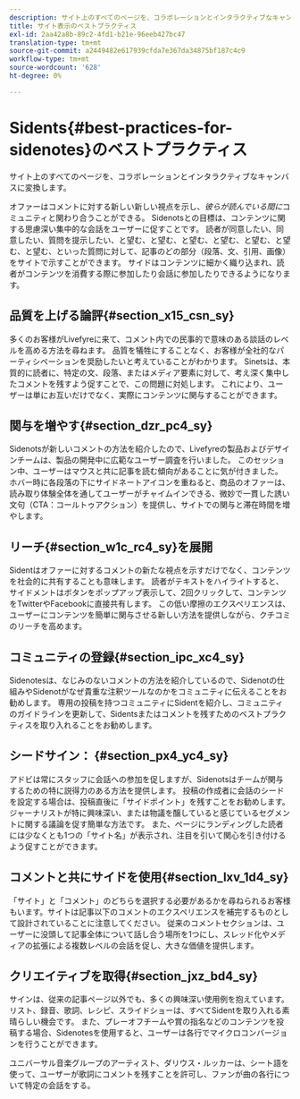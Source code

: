 ```yaml
---
description: サイト上のすべてのページを、コラボレーションとインタラクティブなキャンバスに変換します。
title: サイト表示のベストプラクティス
exl-id: 2aa42a8b-89c2-4fd1-b21e-96eeb427bc47
translation-type: tm+mt
source-git-commit: a2449482e617939cfda7e367da34875bf187c4c9
workflow-type: tm+mt
source-wordcount: '628'
ht-degree: 0%

---
```


# Sidents{#best-practices-for-sidenotes}のベストプラクティス

サイト上のすべてのページを、コラボレーションとインタラクティブなキャンバスに変換します。

オファーはコメントに対する新しい新しい視点を示し、*彼らが読んでいる間に*&#x200B;コミュニティと関わり合うことができる。 Sidenotsとの目標は、コンテンツに関する思慮深い集中的な会話をユーザーに促すことです。 読者が同意したい、同意したい、質問を提示したい、と望む、と望む、と望む、と望む、と望む、と望む、と望む、といった質問に対して、記事のどの部分（段落、文、引用、画像）をサイトで示すことができます。 サイドはコンテンツに細かく織り込まれ、読者がコンテンツを消費する際に参加したり会話に参加したりできるようになります。

## 品質を上げる論評{#section_x15_csn_sy}

多くのお客様がLivefyreに来て、コメント内での民事的で意味のある談話のレベルを高める方法を尋ねます。 品質を犠牲にすることなく、お客様が全社的なパーティシペーションを奨励したいと考えていることがわかります。 Sinetsは、本質的に読者に、特定の文、段落、またはメディア要素に対して、考え深く集中したコメントを残すよう促すことで、この問題に対処します。 これにより、ユーザーは単にお互いだけでなく、実際にコンテンツに関与することができます。

## 関与を増やす{#section_dzr_pc4_sy}

Sidenotsが新しいコメントの方法を紹介したので、Livefyreの製品およびデザインチームは、製品の開発中に広範なユーザー調査を行いました。 このセッション中、ユーザーはマウスと共に記事を読む傾向があることに気が付きました。 ホバー時に各段落の下にサイドネートアイコンを重ねると、商品のオファーは、読み取り体験全体を通してユーザーがチャイムインできる、微妙で一貫した誘い文句（CTA：コールトゥアクション）を提供し、サイトでの関与と滞在時間を増やします。

## リーチ{#section_w1c_rc4_sy}を展開

Sidentはオファーに対するコメントの新たな視点を示すだけでなく、コンテンツを社会的に共有することも意味します。 読者がテキストをハイライトすると、サイドメントはボタンをポップアップ表示して、2回クリックして、コンテンツをTwitterやFacebookに直接共有します。 この低い摩擦のエクスペリエンスは、ユーザーにコンテンツを簡単に関与させる新しい方法を提供しながら、クチコミのリーチを高めます。

## コミュニティの登録{#section_ipc_xc4_sy}

Sidenotesは、なじみのないコメントの方法を紹介しているので、Sidenotの仕組みやSidenotがなぜ貴重な注釈ツールなのかをコミュニティに伝えることをお勧めします。 専用の投稿を持つコミュニティにSidentを紹介し、コミュニティのガイドラインを更新して、Sidentsまたはコメントを残すためのベストプラクティスを取り入れることをお勧めします。

## シードサイン： {#section_px4_yc4_sy}

アドビは常にスタッフに会話への参加を促しますが、Sidenotsはチームが関与するための特に説得力のある方法を提供します。 投稿の作成者に会話のシードを設定する場合は、投稿直後に「サイドポイント」を残すことをお勧めします。 ジャーナリストが特に興味深い、または物議を醸していると感じているセグメントに関する議論を促す簡単な方法です。 また、ページにランディングした読者には少なくとも1つの「サイト名」が表示され、注目を引いて関心を引き付けるよう促すことができます。

## コメントと共にサイドを使用{#section_lxv_1d4_sy}

「サイト」と「コメント」のどちらを選択する必要があるかを尋ねられるお客様もいます。サイトは記事以下のコメントのエクスペリエンスを補完するものとして設計されていることに注意してください。 従来のコメントセクションは、ユーザーに没頭して記事全体について話し合う場所を1つにし、スレッド化やメディアの拡張による複数レベルの会話を促し、大きな価値を提供します。

## クリエイティブを取得{#section_jxz_bd4_sy}

サインは、従来の記事ページ以外でも、多くの興味深い使用例を抱えています。 リスト、録音、歌詞、レシピ、スライドショーは、すべてSidentを取り入れる素晴らしい機会です。 また、プレーオフチームや賞の指名などのコンテンツを投稿する場合、Sidenotesを使用すると、ユーザーは各行でマイクロコンバージョンを行うことができます。

ユニバーサル音楽グループのアーティスト、ダリウス・ルッカーは、シート語を使って、ユーザーが歌詞にコメントを残すことを許可し、ファンが曲の各行について特定の会話をする。
